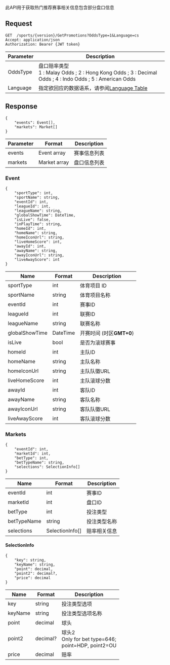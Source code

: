 ﻿此API用于获取热门推荐赛事相关信息包含部分盘口信息

## Request
```http request
GET  /sports/{version}/GetPromotions?OddsType=1&Language=cs
Accept: application/json
Authorization: Bearer {JWT token}
```

| Parameter | Description |
| ------ | ------ |
| OddsType | 盘口赔率类型<br> 1 : Malay Odds ; 2 : Hong Kong Odds ; 3 : Decimal Odds ; 4 : Indo Odds ; 5 : American Odds|
| Language | 指定欲回应的数据语系，请参阅[Language Table](/j33app2/sports/wiki/Language-Table) |

## **Response**
```
{    
    "events": Event[],
    "markets": Market[]  
} 
```
| Parameter | Format | Description |
| ------ | ------ | ------ |
|events|Event array|赛事信息列表|
|markets|Market array|盘口信息列表|

### **Event**
```
{
    "sportType": int,
    "sportName": string,
    "eventId": int,
    "leagueId": int,
    "leagueName": string,
    "globalShowTime": DateTime,
    "isLive": false,
    "inPlayTime": string,
    "homeId": int,
    "homeName": string,
    "homeIconUrl": string,
    "liveHomeScore": int,
    "awayId": int,
    "awayName": string,
    "awayIconUrl": string,
    "liveAwayScore": int
}
```
| Name| Format | Description |
| ------ | ------ | ------ |
|sportType|int|体育项目 ID|
|sportName|string|体育项目名称|
|eventId|int|赛事ID|
|leagueId|int |联赛ID|
|leagueName|string|联赛名称|
|globalShowTime|DateTime|开赛时间 (时区**GMT+0**)|
|isLive|bool|是否为滚球赛事|
|homeId|int|主队ID|
|homeName|string|主队名称|
|homeIconUrl|string|主队队徽URL|
|liveHomeScore|int|主队滚球分数|
|awayId|int|客队ID|
|awayName|string|客队名称|
|awayIconUrl|string|客队队徽URL|
|liveAwayScore|int|客队滚球分数|

### **Markets**
```
{
    "eventId": int,
    "marketId": int,
    "betType": int,
    "betTypeName": string,
    "selections": SelectionInfo[]
}
```
| Name| Format | Description |
| ------ | ------ | ------ |
|eventId|int|赛事ID|
|marketId|int|盘口ID|
|betType|int|投注类型|
|betTypeName|string|投注类型名称|
|selections|SelectionInfo[]|赔率相关信息|

#### **SelectionInfo**
```
{
    "key": string,
    "keyName": string,
    "point": decimal,
    "point2": decimal?,
    "price": decimal
}
```
| Name| Format | Description |
| ------ | ------ | ------ |
|key|string|投注类型选项|
|keyName|string|投注类型选项名称|
|point|decimal|球头|
|point2|decimal?|球头2<br>Only for bet type=646;<br> point=HDP, point2=OU|
|price|decimal|赔率|
